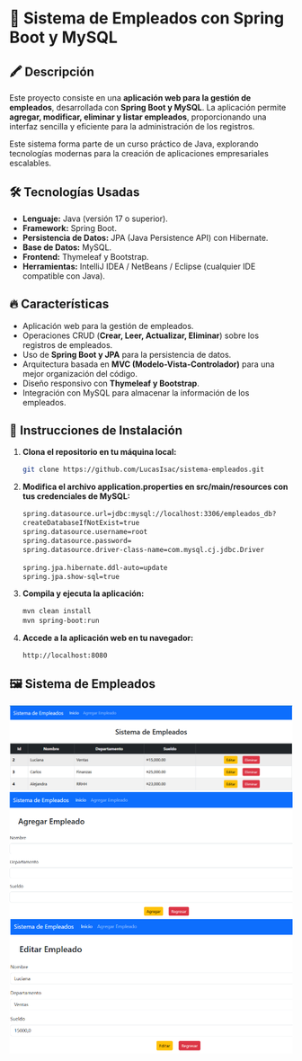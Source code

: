 # 🏢 Sistema de Empleados con Spring Boot y MySQL

## 🖍️ Descripción  
Este proyecto consiste en una **aplicación web para la gestión de empleados**, desarrollada con **Spring Boot y MySQL**. La aplicación permite **agregar, modificar, eliminar y listar empleados**, proporcionando una interfaz sencilla y eficiente para la administración de los registros.  

Este sistema forma parte de un curso práctico de Java, explorando tecnologías modernas para la creación de aplicaciones empresariales escalables.  

## 🛠️ Tecnologías Usadas  
- **Lenguaje:** Java (versión 17 o superior).  
- **Framework:** Spring Boot.  
- **Persistencia de Datos:** JPA (Java Persistence API) con Hibernate.  
- **Base de Datos:** MySQL.  
- **Frontend:** Thymeleaf y Bootstrap.  
- **Herramientas:** IntelliJ IDEA / NetBeans / Eclipse (cualquier IDE compatible con Java).  

## 🔥 Características  
- Aplicación web para la gestión de empleados.  
- Operaciones CRUD (**Crear, Leer, Actualizar, Eliminar**) sobre los registros de empleados.  
- Uso de **Spring Boot y JPA** para la persistencia de datos.  
- Arquitectura basada en **MVC (Modelo-Vista-Controlador)** para una mejor organización del código.  
- Diseño responsivo con **Thymeleaf y Bootstrap**.  
- Integración con MySQL para almacenar la información de los empleados.  

## 🚀 Instrucciones de Instalación  
1. **Clona el repositorio en tu máquina local:**
   ```bash
   git clone https://github.com/LucasIsac/sistema-empleados.git
   ```

2. **Modifica el archivo application.properties en src/main/resources con tus credenciales de MySQL:**
   ````properties
   spring.datasource.url=jdbc:mysql://localhost:3306/empleados_db?createDatabaseIfNotExist=true
   spring.datasource.username=root
   spring.datasource.password=
   spring.datasource.driver-class-name=com.mysql.cj.jdbc.Driver

   spring.jpa.hibernate.ddl-auto=update
   spring.jpa.show-sql=true
   ````

3. **Compila y ejecuta la aplicación:**
   ```bash
   mvn clean install
   mvn spring-boot:run
   ```

4. **Accede a la aplicación web en tu navegador:**
   ```arduino
   http://localhost:8080
   ```

## 🖼️ Sistema de Empleados  
![Sistema de Empleados - Inicio](Inicio.PNG)
![Sistema de Empleados - Agregar](Agregar.PNG)
![Sistema de Empleado - Editar](Editar.PNG)



